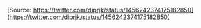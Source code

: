 [Source: https://twitter.com/diprjk/status/1456242374175182850](https://twitter.com/diprjk/status/1456242374175182850)